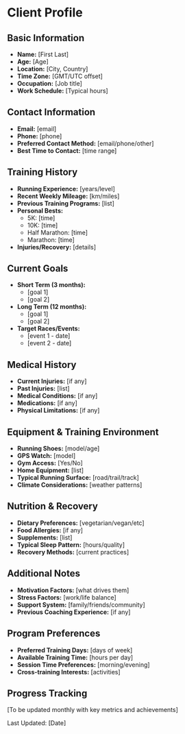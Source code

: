 # Client Profile

## Basic Information
- **Name:** [First Last]
- **Age:** [Age]
- **Location:** [City, Country]
- **Time Zone:** [GMT/UTC offset]
- **Occupation:** [Job title]
- **Work Schedule:** [Typical hours]

## Contact Information
- **Email:** [email]
- **Phone:** [phone]
- **Preferred Contact Method:** [email/phone/other]
- **Best Time to Contact:** [time range]

## Training History
- **Running Experience:** [years/level]
- **Recent Weekly Mileage:** [km/miles]
- **Previous Training Programs:** [list]
- **Personal Bests:**
  - 5K: [time]
  - 10K: [time]
  - Half Marathon: [time]
  - Marathon: [time]
- **Injuries/Recovery:** [details]

## Current Goals
- **Short Term (3 months):**
  - [goal 1]
  - [goal 2]
- **Long Term (12 months):**
  - [goal 1]
  - [goal 2]
- **Target Races/Events:**
  - [event 1 - date]
  - [event 2 - date]

## Medical History
- **Current Injuries:** [if any]
- **Past Injuries:** [list]
- **Medical Conditions:** [if any]
- **Medications:** [if any]
- **Physical Limitations:** [if any]

## Equipment & Training Environment
- **Running Shoes:** [model/age]
- **GPS Watch:** [model]
- **Gym Access:** [Yes/No]
- **Home Equipment:** [list]
- **Typical Running Surface:** [road/trail/track]
- **Climate Considerations:** [weather patterns]

## Nutrition & Recovery
- **Dietary Preferences:** [vegetarian/vegan/etc]
- **Food Allergies:** [if any]
- **Supplements:** [list]
- **Typical Sleep Pattern:** [hours/quality]
- **Recovery Methods:** [current practices]

## Additional Notes
- **Motivation Factors:** [what drives them]
- **Stress Factors:** [work/life balance]
- **Support System:** [family/friends/community]
- **Previous Coaching Experience:** [if any]

## Program Preferences
- **Preferred Training Days:** [days of week]
- **Available Training Time:** [hours per day]
- **Session Time Preferences:** [morning/evening]
- **Cross-training Interests:** [activities]

## Progress Tracking
[To be updated monthly with key metrics and achievements]

Last Updated: [Date] 